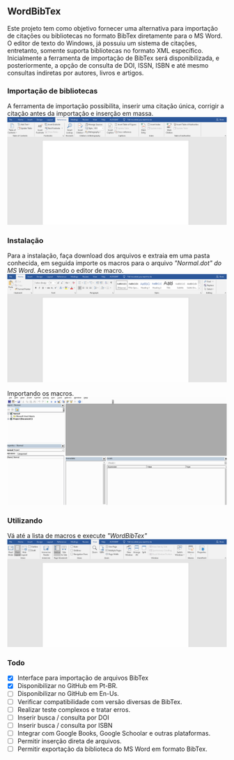 ## WordBibTex
Este projeto tem como objetivo fornecer uma alternativa para importação de citações ou bibliotecas no formato BibTex diretamente para o MS Word. O editor de texto do Windows, já possuiu um sistema de citações, entretanto, somente suporta bibliotecas no formato XML específico.
Inicialmente a ferramenta de importação de BibTex será disponibilizada, e posteriormente, a opção de consulta de DOI, ISSN, ISBN e até mesmo consultas indiretas por autores, livros e artigos.


### Importação de bibliotecas
A ferramenta de importação possibilita, inserir uma citação única, corrigir a citação antes da importação e inserção em massa.
![WordBibTex](WordBibTex_FULL.gif)


### Instalação
Para a instalação, faça download dos arquivos e extraia em uma pasta conhecida, em seguida importe os macros para o arquivo _"Normal.dot" do MS Word_.
Acessando o editor de macro.
![WordBibTex - Abrir editor](WordBibTex_NewMacro.gif)


Importando os macros.
![WordBibTex Install](WordBibTex_Install.gif)


### Utilizando
Vá até a lista de macros e execute _*"WordBibTex"*_
![WordBibTex Install](WordBibTex_Run.gif)


### Todo
- [x] Interface para importação de arquivos BibTex
- [x] Disponibilizar no GitHub em Pt-BR.
- [ ] Disponibilizar no GitHub em En-Us.
- [ ] Verificar compatibilidade com versão diversas de BibTex.
- [ ] Realizar teste complexos e tratar erros.
- [ ] Inserir busca / consulta por DOI
- [ ] Inserir busca / consulta por ISBN
- [ ] Integrar com Google Books, Google Schoolar e outras plataformas.
- [ ] Permitir inserção direta de arquivos.
- [ ] Permitir exportação da biblioteca do MS Word em formato BibTex.
